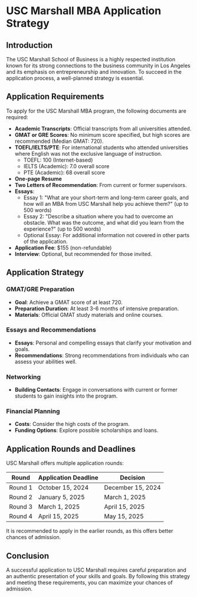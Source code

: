 # USC Marshall MBA Application Strategy

## Introduction
The USC Marshall School of Business is a highly respected institution known for its strong connections to the business community in Los Angeles and its emphasis on entrepreneurship and innovation. To succeed in the application process, a well-planned strategy is essential.

## Application Requirements

To apply for the USC Marshall MBA program, the following documents are required:

- **Academic Transcripts**: Official transcripts from all universities attended.
- **GMAT or GRE Scores**: No minimum score specified, but high scores are recommended (Median GMAT: 720).
- **TOEFL/IELTS/PTE**: For international students who attended universities where English was not the exclusive language of instruction.
  - TOEFL: 100 (Internet-based)
  - IELTS (Academic): 7.0 overall score
  - PTE (Academic): 68 overall score
- **One-page Resume**
- **Two Letters of Recommendation**: From current or former supervisors.
- **Essays**:
  - Essay 1: "What are your short-term and long-term career goals, and how will an MBA from USC Marshall help you achieve them?" (up to 500 words)
  - Essay 2: "Describe a situation where you had to overcome an obstacle. What was the outcome, and what did you learn from the experience?" (up to 500 words)
  - Optional Essay: For additional information not covered in other parts of the application.
- **Application Fee**: $155 (non-refundable)
- **Interview**: Optional, but recommended for those invited.

## Application Strategy

### GMAT/GRE Preparation
- **Goal**: Achieve a GMAT score of at least 720.
- **Preparation Duration**: At least 3-6 months of intensive preparation.
- **Materials**: Official GMAT study materials and online courses.

### Essays and Recommendations
- **Essays**: Personal and compelling essays that clarify your motivation and goals.
- **Recommendations**: Strong recommendations from individuals who can assess your abilities well.

### Networking
- **Building Contacts**: Engage in conversations with current or former students to gain insights into the program.

### Financial Planning
- **Costs**: Consider the high costs of the program.
- **Funding Options**: Explore possible scholarships and loans.

## Application Rounds and Deadlines
USC Marshall offers multiple application rounds:

| Round | Application Deadline | Decision |
|-------|----------------------|----------|
| Round 1 | October 15, 2024 | December 15, 2024 |
| Round 2 | January 5, 2025 | March 1, 2025 |
| Round 3 | March 1, 2025 | April 15, 2025 |
| Round 4 | April 15, 2025 | May 15, 2025 |

It is recommended to apply in the earlier rounds, as this offers better chances of admission.

## Conclusion
A successful application to USC Marshall requires careful preparation and an authentic presentation of your skills and goals. By following this strategy and meeting these requirements, you can maximize your chances of admission.
